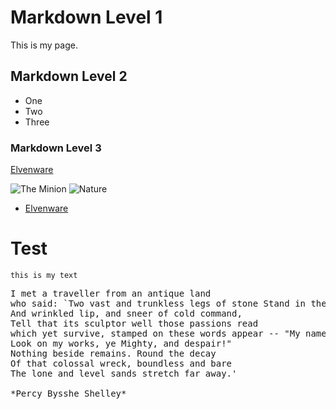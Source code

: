 # Markdown Level 1

This is my page.

## Markdown Level 2

- One
- Two
- Three

### Markdown Level 3

[Elvenware](http://www.elvenware.com)

![The Minion](https://images-na.ssl-images-amazon.com/images/G/01/aplusautomation/vendorimages/65fa961e-8f22-4fe6-a420-3c3c26dd2953.jpg._CB289161999__SL300__.jpg)
![Nature](https://static.pexels.com/photos/1029/landscape-mountains-nature-clouds.jpg)
- [Elvenware](http://www.elvenware.com)

# Test



```text
this is my text
```

<pre>
I met a traveller from an antique land
who said: `Two vast and trunkless legs of stone Stand in the desert. Near them, on the sand, Half sunk, a shattered visage lies, whose frown,
And wrinkled lip, and sneer of cold command,
Tell that its sculptor well those passions read
which yet survive, stamped on these words appear -- "My name is Ozymandias, King of Kings:
Look on my works, ye Mighty, and despair!"
Nothing beside remains. Round the decay
Of that colossal wreck, boundless and bare
The lone and level sands stretch far away.'

*Percy Bysshe Shelley*
</pre>
